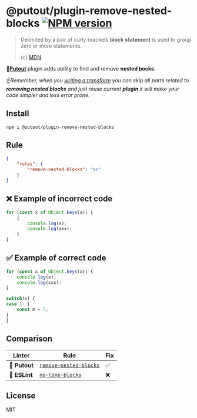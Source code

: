 # @putout/plugin-remove-nested-blocks [![NPM version][NPMIMGURL]][NPMURL]

[NPMIMGURL]: https://img.shields.io/npm/v/@putout/plugin-remove-nested-blocks.svg?style=flat&longCache=true
[NPMURL]: https://npmjs.org/package/@putout/plugin-remove-nested-blocks "npm"

> Delimited by a pair of curly brackets **block statement** is used to group zero or more statements.
>
> (c) [MDN](https://developer.mozilla.org/en-US/docs/Web/JavaScript/Reference/Statements/block)

🐊[**Putout**](https://github.com/coderaiser/putout) plugin adds ability to find and remove **nested bocks**.

☝️*Remember, when you [writing a transform](https://github.com/coderaiser/putout/tree/master/packages/engine-runner#readme) you can skip all parts related to **removing nested blocks** and just reuse current **plugin** it will make your code simpler and less error prone.*


## Install

```
npm i @putout/plugin-remove-nested-blocks
```

## Rule

```json
{
    "rules": {
        "remove-nested-blocks": "on"
    }
}
```

## ❌ Example of incorrect code

```js
for (const x of Object.keys(a)) {
    {
        console.log(x);
        console.log(xxx);
    }
}
```

## ✅ Example of correct code

```js
for (const x of Object.keys(a)) {
    console.log(x);
    console.log(xxx);
}

switch(x) {
case 1: {
    const m = 5;
}
}
```

## Comparison

Linter | Rule | Fix
--------|-------|------------|
🐊 **Putout**| [`remove-nested-blocks`](https://github.com/coderaiser/putout/tree/master/packages/plugin-remove-nested-blocks#readme)| ✅
🦕 **ESLint** | [`no-lone-blocks`](https://eslint.org/docs/rules/no-lone-blocks) | ❌

## License

MIT
